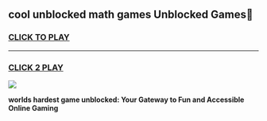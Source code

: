 
## cool unblocked math games Unblocked Games👋
<h3>
<a href="https://premium.freeplayer.one?title=cool_unblocked_math_games&ref=16F">CLICK TO PLAY</a></h3>
<hr>

<h3>
<a href="https://premium.freeplayer.one?title=cool_unblocked_math_games&ref=16F">CLICK 2 PLAY</a>
  
</h3>

<a href="https://premium.freeplayer.one?title=cool_unblocked_math_games&ref=16F/"><img src="https://clearcache.store/games.png"></a>


**worlds hardest game unblocked: Your Gateway to Fun and Accessible Online Gaming**
